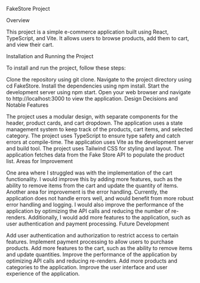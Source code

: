 FakeStore Project

Overview

This project is a simple e-commerce application built using React, TypeScript, and Vite. It allows users to browse products, add them to cart, and view their cart.

Installation and Running the Project

To install and run the project, follow these steps:

Clone the repository using git clone.
Navigate to the project directory using cd FakeStore.
Install the dependencies using npm install.
Start the development server using npm start.
Open your web browser and navigate to http://localhost:3000 to view the application.
Design Decisions and Notable Features

The project uses a modular design, with separate components for the header, product cards, and cart dropdown.
The application uses a state management system to keep track of the products, cart items, and selected category.
The project uses TypeScript to ensure type safety and catch errors at compile-time.
The application uses Vite as the development server and build tool.
The project uses Tailwind CSS for styling and layout.
The application fetches data from the Fake Store API to populate the product list.
Areas for Improvement

One area where I struggled was with the implementation of the cart functionality. I would improve this by adding more features, such as the ability to remove items from the cart and update the quantity of items.
Another area for improvement is the error handling. Currently, the application does not handle errors well, and would benefit from more robust error handling and logging.
I would also improve the performance of the application by optimizing the API calls and reducing the number of re-renders.
Additionally, I would add more features to the application, such as user authentication and payment processing.
Future Development

Add user authentication and authorization to restrict access to certain features.
Implement payment processing to allow users to purchase products.
Add more features to the cart, such as the ability to remove items and update quantities.
Improve the performance of the application by optimizing API calls and reducing re-renders.
Add more products and categories to the application.
Improve the user interface and user experience of the application.

